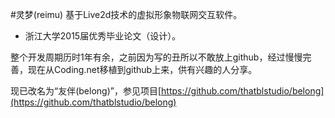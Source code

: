 #灵梦(reimu)
基于Live2d技术的虚拟形象物联网交互软件。

* 浙江大学2015届优秀毕业论文（设计）。

整个开发周期历时1年有余，之前因为写的丑所以不敢放上github，经过慢慢完善，现在从Coding.net移植到github上来，供有兴趣的人分享。

现已改名为“友伴(belong)”，参见项目[https://github.com/thatblstudio/belong](https://github.com/thatblstudio/belong)